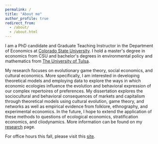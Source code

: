 ```yaml
---
permalink: /
title: "About me"
author_profile: true
redirect_from: 
  - /about/
  - /about.html
---
```


I am a PhD candidate and Graduate Teaching Instructor in the Department of Economics at [Colorado State University](https://economics.colostate.edu/). I hold a master's degree in economics from CSU and bachelor's degrees in environmental policy and mathematics from [The University of Tulsa](https://utulsa.edu/). 

My research focuses on evolutionary game theory, social economics, and cultural economics. More specifically, I am interested in developing theoretical models and employing data to explore the ways in which economic ecologies influence the evolution and behavioral expression of our complex repertoires of preferences. My dissertation explores the sociocultural and behavioral consequences of markets and capitalism through theoretical models using cultural evolution, game theory, and networks as well as empirical evidence from folklore, ethnography, and experimental economics. In the future, I hope to extend the application of these methods to questions of ecological economics, stratification economics, and cliodynamics. More information can be found on my [research](research) page.  

For office hours this fall, please visit this [site](https://www.libarts.colostate.edu/people/jeremy97/).
